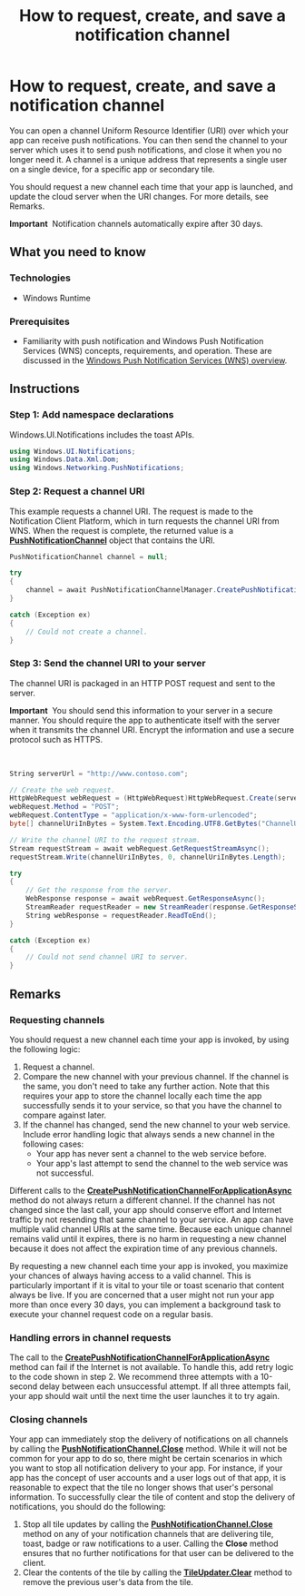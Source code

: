 ﻿---
title: How to request, create, and save a notification channel 
description: How to request, create, and save a notification channel
ms.topic: article
ms:assetid: 6C35026D-B162-45a6-8CCB-C2D999E95CEE
ms:mtpsurl: https://msdn.microsoft.com/library/Hh868221(v=Win.10)
ms:contentKeyID: 45725025
ms.date: 09/1/2021
mtps_version: v=Win.10
dev_langs:
- csharp
---

# How to request, create, and save a notification channel 

You can open a channel Uniform Resource Identifier (URI) over which your app can receive push notifications. You can then send the channel to your server which uses it to send push notifications, and close it when you no longer need it. A channel is a unique address that represents a single user on a single device, for a specific app or secondary tile.

You should request a new channel each time that your app is launched, and update the cloud server when the URI changes. For more details, see Remarks.

**Important**  Notification channels automatically expire after 30 days.

## What you need to know

### Technologies

  - Windows Runtime

### Prerequisites

  - Familiarity with push notification and Windows Push Notification Services (WNS) concepts, requirements, and operation. These are discussed in the [Windows Push Notification Services (WNS) overview](.\windows-push-notification-services--wns--overview.md).

## Instructions

### Step 1: Add namespace declarations

Windows.UI.Notifications includes the toast APIs.

``` csharp
using Windows.UI.Notifications;
using Windows.Data.Xml.Dom;
using Windows.Networking.PushNotifications;
```

### Step 2: Request a channel URI

This example requests a channel URI. The request is made to the Notification Client Platform, which in turn requests the channel URI from WNS. When the request is complete, the returned value is a [**PushNotificationChannel**](https://msdn.microsoft.com/library/BR241283) object that contains the URI.

``` csharp
PushNotificationChannel channel = null;

try
{
    channel = await PushNotificationChannelManager.CreatePushNotificationChannelForApplicationAsync();
}

catch (Exception ex)
{ 
    // Could not create a channel. 
}
```

### Step 3: Send the channel URI to your server

The channel URI is packaged in an HTTP POST request and sent to the server.

**Important**  You should send this information to your server in a secure manner. You should require the app to authenticate itself with the server when it transmits the channel URI. Encrypt the information and use a secure protocol such as HTTPS.

 

``` csharp
String serverUrl = "http://www.contoso.com";

// Create the web request.
HttpWebRequest webRequest = (HttpWebRequest)HttpWebRequest.Create(serverUrl);
webRequest.Method = "POST";
webRequest.ContentType = "application/x-www-form-urlencoded";
byte[] channelUriInBytes = System.Text.Encoding.UTF8.GetBytes("ChannelUri=" + channel.Uri);

// Write the channel URI to the request stream.
Stream requestStream = await webRequest.GetRequestStreamAsync();
requestStream.Write(channelUriInBytes, 0, channelUriInBytes.Length);

try
{
    // Get the response from the server.
    WebResponse response = await webRequest.GetResponseAsync();
    StreamReader requestReader = new StreamReader(response.GetResponseStream());
    String webResponse = requestReader.ReadToEnd();
}

catch (Exception ex)
{
    // Could not send channel URI to server.
}
```

## Remarks

### Requesting channels

You should request a new channel each time your app is invoked, by using the following logic:

1.  Request a channel.
2.  Compare the new channel with your previous channel. If the channel is the same, you don't need to take any further action. Note that this requires your app to store the channel locally each time the app successfully sends it to your service, so that you have the channel to compare against later.
3.  If the channel has changed, send the new channel to your web service. Include error handling logic that always sends a new channel in the following cases:
      - Your app has never sent a channel to the web service before.
      - Your app's last attempt to send the channel to the web service was not successful.

Different calls to the [**CreatePushNotificationChannelForApplicationAsync**](https://msdn.microsoft.com/library/BR241285) method do not always return a different channel. If the channel has not changed since the last call, your app should conserve effort and Internet traffic by not resending that same channel to your service. An app can have multiple valid channel URIs at the same time. Because each unique channel remains valid until it expires, there is no harm in requesting a new channel because it does not affect the expiration time of any previous channels.

By requesting a new channel each time your app is invoked, you maximize your chances of always having access to a valid channel. This is particularly important if it is vital to your tile or toast scenario that content always be live. If you are concerned that a user might not run your app more than once every 30 days, you can implement a background task to execute your channel request code on a regular basis.

### Handling errors in channel requests

The call to the [**CreatePushNotificationChannelForApplicationAsync**](https://msdn.microsoft.com/library/BR241285) method can fail if the Internet is not available. To handle this, add retry logic to the code shown in step 2. We recommend three attempts with a 10-second delay between each unsuccessful attempt. If all three attempts fail, your app should wait until the next time the user launches it to try again.

### Closing channels

Your app can immediately stop the delivery of notifications on all channels by calling the [**PushNotificationChannel.Close**](https://msdn.microsoft.com/library/BR241289) method. While it will not be common for your app to do so, there might be certain scenarios in which you want to stop all notification delivery to your app. For instance, if your app has the concept of user accounts and a user logs out of that app, it is reasonable to expect that the tile no longer shows that user's personal information. To successfully clear the tile of content and stop the delivery of notifications, you should do the following:

1.  Stop all tile updates by calling the [**PushNotificationChannel.Close**](https://msdn.microsoft.com/library/BR241289) method on any of your notification channels that are delivering tile, toast, badge or raw notifications to a user. Calling the **Close** method ensures that no further notifications for that user can be delivered to the client.
2.  Clear the contents of the tile by calling the [**TileUpdater.Clear**](https://msdn.microsoft.com/library/BR208629) method to remove the previous user's data from the tile.